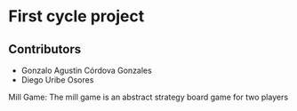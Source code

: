 # First cycle project
## Contributors
- Gonzalo Agustin Córdova Gonzales
- Diego Uribe Osores



Mill Game: The mill game is an abstract strategy board game for two players
